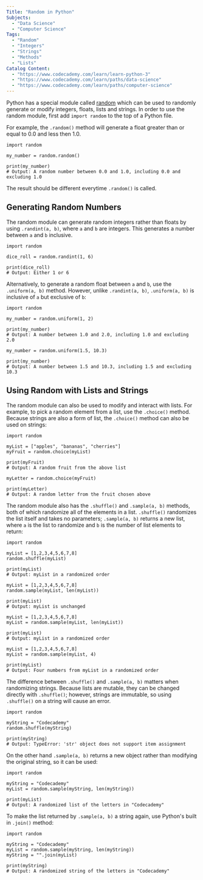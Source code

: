 ```yaml
---
Title: "Random in Python" 
Subjects:
  - "Data Science"
  - "Computer Science"
Tags: 
  - "Random"
  - "Integers"
  - "Strings"
  - "Methods"
  - "Lists"
Catalog Content: 
  - "https://www.codecademy.com/learn/learn-python-3"
  - "https://www.codecademy.com/learn/paths/data-science"
  - "https://www.codecademy.com/learn/paths/computer-science"
---
```


Python has a special module called [random](https://docs.python.org/3/library/random.html) which can be used to randomly generate or modify integers, floats, lists and strings. In order to use the random module, first add `import random` to the top of a Python file.

For example, the `.random()` method will generate a float greater than or equal to 0.0 and less then 1.0.

```codebyte/py
import random

my_number = random.random()

print(my_number)
# Output: A random number between 0.0 and 1.0, including 0.0 and excluding 1.0
```

The result should be different everytime `.random()` is called.

## Generating Random Numbers

The random module can generate random integers rather than floats by using `.randint(a, b)`, where `a` and `b` are integers. This generates a number between `a` and `b` inclusive.

```codebyte/py
import random

dice_roll = random.randint(1, 6)

print(dice_roll)
# Output: Either 1 or 6
```

Alternatively, to generate a random float between `a` and `b`, use the `.uniform(a, b)` method. However, unlike `.randint(a, b)`, `.uniform(a, b)` is inclusive of `a` but exclusive of `b`:

```codebyte/py
import random

my_number = random.uniform(1, 2)

print(my_number)
# Output: A number between 1.0 and 2.0, including 1.0 and excluding 2.0 

my_number = random.uniform(1.5, 10.3)

print(my_number)
# Output: A number between 1.5 and 10.3, including 1.5 and excluding 10.3
```

## Using Random with Lists and Strings

The random module can also be used to modify and interact with lists. For example, to pick a random element from a list, use the `.choice()` method. Because strings are also a form of list, the `.choice()` method can also be used on strings:

```codebyte/py
import random

myList = ["apples", "bananas", "cherries"]
myFruit = random.choice(myList)

print(myFruit)
# Output: A random fruit from the above list

myLetter = random.choice(myFruit)

print(myLetter)
# Output: A random letter from the fruit chosen above
```

The random module also has the `.shuffle()` and `.sample(a, b)` methods, both of which randomize all of the elements in a list. `.shuffle()` randomizes the list itself and takes no parameters; `.sample(a, b)` returns a new list, where `a` is the list to randomize and `b` is the number of list elements to return:

```codebyte/py
import random

myList = [1,2,3,4,5,6,7,8]
random.shuffle(myList)

print(myList)
# Output: myList in a randomized order

myList = [1,2,3,4,5,6,7,8]
random.sample(myList, len(myList))

print(myList)
# Output: myList is unchanged

myList = [1,2,3,4,5,6,7,8]
myList = random.sample(myList, len(myList))

print(myList)
# Output: myList in a randomized order

myList = [1,2,3,4,5,6,7,8]
myList = random.sample(myList, 4)

print(myList)
# Output: Four numbers from myList in a randomized order
```

The difference between `.shuffle()` and `.sample(a, b)` matters when randomizing strings. Because lists are mutable, they can be changed directly with `.shuffle()`; however, strings are immutable, so using `.shuffle()` on a string will cause an error.

```codebyte/py
import random

myString = "Codecademy"
random.shuffle(myString)

print(myString)
# Output: TypeError: 'str' object does not support item assignment
```

On the other hand `.sample(a, b)` returns a new object rather than modifying the original string, so it can be used: 

```codebyte/py
import random

myString = "Codecademy"
myList = random.sample(myString, len(myString))

print(myList)
# Output: A randomized list of the letters in "Codecademy"
```

To make the list returned by `.sample(a, b)` a string again, use Python's built in `.join()` method:

```codebyte/py
import random

myString = "Codecademy"
myList = random.sample(myString, len(myString))
myString = "".join(myList)

print(myString)
# Output: A randomized string of the letters in "Codecademy"
```
